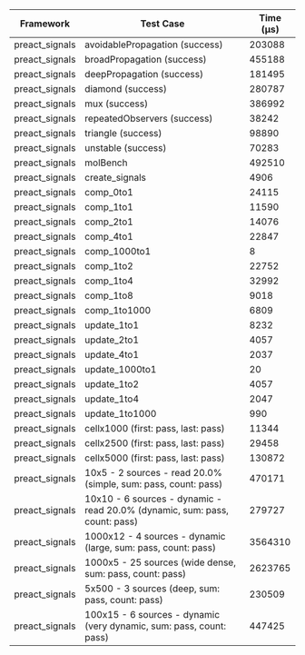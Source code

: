 | Framework | Test Case | Time (μs) |
| --- | --- | --- |
| preact_signals | avoidablePropagation (success) | 203088 |
| preact_signals | broadPropagation (success) | 455188 |
| preact_signals | deepPropagation (success) | 181495 |
| preact_signals | diamond (success) | 280787 |
| preact_signals | mux (success) | 386992 |
| preact_signals | repeatedObservers (success) | 38242 |
| preact_signals | triangle (success) | 98890 |
| preact_signals | unstable (success) | 70283 |
| preact_signals | molBench | 492510 |
| preact_signals | create_signals | 4906 |
| preact_signals | comp_0to1 | 24115 |
| preact_signals | comp_1to1 | 11590 |
| preact_signals | comp_2to1 | 14076 |
| preact_signals | comp_4to1 | 22847 |
| preact_signals | comp_1000to1 | 8 |
| preact_signals | comp_1to2 | 22752 |
| preact_signals | comp_1to4 | 32992 |
| preact_signals | comp_1to8 | 9018 |
| preact_signals | comp_1to1000 | 6809 |
| preact_signals | update_1to1 | 8232 |
| preact_signals | update_2to1 | 4057 |
| preact_signals | update_4to1 | 2037 |
| preact_signals | update_1000to1 | 20 |
| preact_signals | update_1to2 | 4057 |
| preact_signals | update_1to4 | 2047 |
| preact_signals | update_1to1000 | 990 |
| preact_signals | cellx1000 (first: pass, last: pass) | 11344 |
| preact_signals | cellx2500 (first: pass, last: pass) | 29458 |
| preact_signals | cellx5000 (first: pass, last: pass) | 130872 |
| preact_signals | 10x5 - 2 sources - read 20.0% (simple, sum: pass, count: pass) | 470171 |
| preact_signals | 10x10 - 6 sources - dynamic - read 20.0% (dynamic, sum: pass, count: pass) | 279727 |
| preact_signals | 1000x12 - 4 sources - dynamic (large, sum: pass, count: pass) | 3564310 |
| preact_signals | 1000x5 - 25 sources (wide dense, sum: pass, count: pass) | 2623765 |
| preact_signals | 5x500 - 3 sources (deep, sum: pass, count: pass) | 230509 |
| preact_signals | 100x15 - 6 sources - dynamic (very dynamic, sum: pass, count: pass) | 447425 |
